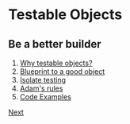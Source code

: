 Testable Objects
================

Be a better builder
-------------------

1. [Why testable objects?](why-testable-objects.md)
2. [Blueprint to a good object](blueprint-to-a-good-object.md)
3. [Isolate testing](isolate-testing.md)
4. [Adam's rules](adams-rules.md)
5. [Code Examples](code-examples.md)

[Next](blueprint-to-a-good-object.md)